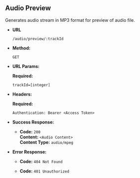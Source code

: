 **Audio Preview**
----
Generates audio stream in MP3 format for preview of audio file.

* **URL**

  `/audio/preview/:trackId`

* **Method:**

  `GET`

* **URL Params:**

  **Required:**

  `trackId=[integer]`

* **Headers:**

  **Required:**

  `Authentication: Bearer <Access Token>`

* **Success Response:**

  * **Code:** `200` <br />
    **Content:** `<Audio Content>` <br />
    **Content Type:** `audio/mpeg` <br />

* **Error Response:**

  * **Code:** `404 Not Found` <br />

  * **Code:** `401 Unauthorized` <br />
